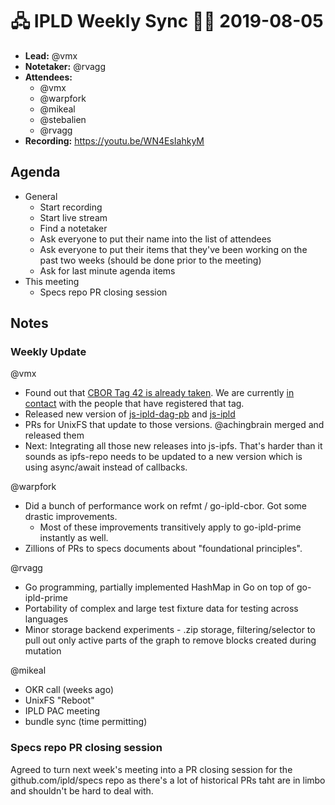 # 🖧 IPLD Weekly Sync 🙌🏽 2019-08-05

- **Lead:** @vmx
- **Notetaker:** @rvagg
- **Attendees:**
  - @vmx
  - @warpfork
  - @mikeal
  - @stebalien
  - @rvagg
- **Recording:** https://youtu.be/WN4EsIahkyM

## Agenda

- General
  - Start recording
  - Start live stream
  - Find a notetaker
  - Ask everyone to put their name into the list of attendees
  - Ask everyone to put their items that they've been working on the past two weeks (should be done prior to the meeting)
  - Ask for last minute agenda items
- This meeting
  - Specs repo PR closing session

## Notes

<!-- After each call, the notetaker submits a PR to https://github.com/ipld/team-mgmt to store the notes on the meeting-notes folder -->

### Weekly Update

@vmx
 - Found out that [CBOR Tag 42 is already taken](https://www.iana.org/assignments/cbor-tags/cbor-tags.xhtml). We are currently [in contact](https://github.com/core-wg/yang-cbor/issues/13) with the people that have registered that tag.
 - Released new version of [js-ipld-dag-pb](https://github.com/ipld/js-ipld-dag-pb/releases/tag/v0.18.0) and [js-ipld](https://github.com/ipld/js-ipld/releases/tag/v0.25.0)
 - PRs for UnixFS that update to those versions. @achingbrain merged and released them
 - Next: Integrating all those new releases into js-ipfs. That's harder than it sounds as ipfs-repo needs to be updated to a new version which is using async/await instead of callbacks.

@warpfork
  - Did a bunch of performance work on refmt / go-ipld-cbor.  Got some drastic improvements.
    - Most of these improvements transitively apply to go-ipld-prime instantly as well.
  - Zillions of PRs to specs documents about "foundational principles".

@rvagg
  - Go programming, partially implemented HashMap in Go on top of go-ipld-prime
  - Portability of complex and large test fixture data for testing across languages
  - Minor storage backend experiments - .zip storage, filtering/selector to pull out only active parts of the graph to remove blocks created during mutation

@mikeal
  - OKR call (weeks ago)
  - UnixFS "Reboot"
  - IPLD PAC meeting
  - bundle sync (time permitting)

### Specs repo PR closing session

Agreed to turn next week's meeting into a PR closing session for the github.com/ipld/specs repo as there's a lot of historical PRs taht are in limbo and shouldn't be hard to deal with.
